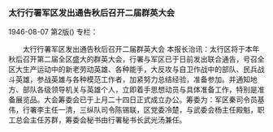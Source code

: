 ### 太行行署军区发出通告秋后召开二届群英大会

1946-08-07
第2版()
专栏：

　　太行行署军区发出通告秋后召开二届群英大会
    本报长治讯：太行区将于本年秋后召开第二届全区盛大的群英大会，行署与军区已于日前发出联合通告，号召全区大生产运动中的新老劳动英雄、各种能手，大反攻与自卫作战中的部队、民兵战斗英雄，参战英雄与各种模范工作者，加紧努力总结经验，准备参加。并通知地方、部队各级领导机关与英雄个人，立即着手思想动员与具体准备工作，特别是准备展览品。大会筹委会已于上月二十四日正式成立办公。筹委为：军区秦司令员基伟，行署李主任一清，三纵队司令陈锡联，区党委冷楚，与武委会杨主任殿魁，职工总会主任苏群，筹委会秘书由行署秘书长武光汤兼任。
